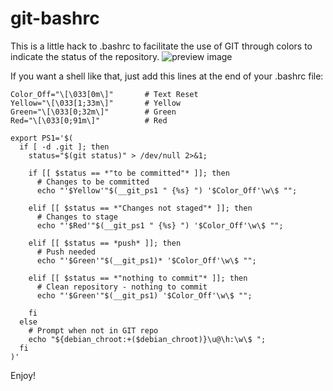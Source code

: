 git-bashrc
==========

This is a little hack to .bashrc to facilitate the use of GIT through colors to indicate the status of the repository.
![preview image](http://emanuele.itoscano.com/files/files/blog/git-bashrc.png)


If you want a shell like that, just add this lines at the end of your .bashrc file:


    Color_Off="\[\033[0m\]"       # Text Reset
    Yellow="\[\033[1;33m\]"       # Yellow
    Green="\[\033[0;32m\]"        # Green
    Red="\[\033[0;91m\]"          # Red
    
    export PS1='$(
      if [ -d .git ]; then 
        status="$(git status)" > /dev/null 2>&1; 
    
        if [[ $status == *"to be committed"* ]]; then 
          # Changes to be committed
          echo "'$Yellow'"$(__git_ps1 " {%s} ") '$Color_Off'\w\$ ""; 
    
        elif [[ $status == *"Changes not staged"* ]]; then 
          # Changes to stage
          echo "'$Red'"$(__git_ps1 " {%s} ") '$Color_Off'\w\$ ""; 
    
        elif [[ $status == *push* ]]; then 
          # Push needed
          echo "'$Green'"$(__git_ps1)* '$Color_Off'\w\$ ""; 
    
        elif [[ $status == *"nothing to commit"* ]]; then 
          # Clean repository - nothing to commit
          echo "'$Green'"$(__git_ps1) '$Color_Off'\w\$ ""; 
    
        fi
      else 
        # Prompt when not in GIT repo
        echo "${debian_chroot:+($debian_chroot)}\u@\h:\w\$ ";
      fi
    )'
    
Enjoy!
